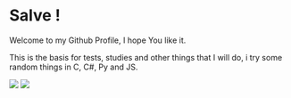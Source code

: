 # Salve !

Welcome to my Github Profile, I   hope You like it.

This is the basis for tests, studies and other things that I will do, i try some random things in C, C#, Py and JS. 

<img src="https://github-readme-stats.vercel.app/api?username=budyysta&theme=transparent&show_icons=true&hide_border=true&count_private=true" />

<img src="https://steamuserimages-a.akamaihd.net/ugc/574564421344097398/523238DC382BB8C86BF70CD448D927A69AECEB17/?imw=5000&imh=5000&ima=fit&impolicy=Letterbox&imcolor=%23000000&letterbox=false.gif"  />
